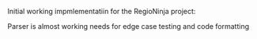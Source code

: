 Initial working impmlementatiin for the RegioNinja project:

Parser is almost working needs for edge case testing and code formatting
